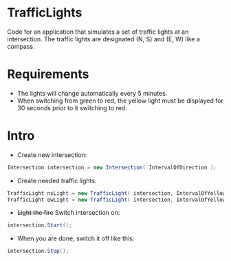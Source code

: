 # TrafficLights
Code for an application that simulates a set of traffic lights at an intersection. The traffic lights are designated (N, S) and (E, W) like a compass.

# Requirements
- The lights will change automatically every 5 minutes.
- When switching from green to red, the yellow light must be displayed for 30 seconds prior to
it switching to red.

# Intro
- Create new intersection:
```csharp
Intersection intersection = new Intersection( IntervalOfDirection );
```
- Create needed traffic lights:
```csharp
TrafficLight nsLight = new TrafficLight( intersection, IntervalOfYellow, Direction.NS );
TrafficLight ewLight = new TrafficLight( intersection, IntervalOfYellow, Direction.EW );
```
- ~~Light the fire~~ Switch intersection on:
```csharp
intersection.Start();
```
- When you are done, switch it off like this:
```csharp
intersection.Stop();
```
